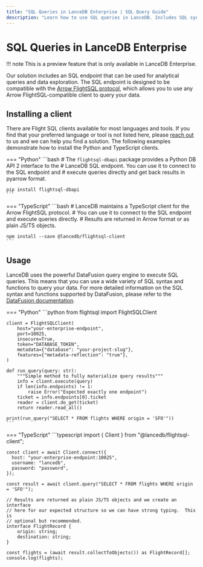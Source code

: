 ```yaml
---
title: "SQL Queries in LanceDB Enterprise | SQL Query Guide"
description: "Learn how to use SQL queries in LanceDB. Includes SQL syntax, query optimization, and best practices for SQL-based data access."
---
```

# SQL Queries in LanceDB Enterprise

!!! note
        This is a preview feature that is only available in LanceDB Enterprise.

Our solution includes an SQL endpoint that can be used for analytical queries and data exploration. The SQL endpoint is designed to be compatible with the
[Arrow FlightSQL protocol](https://arrow.apache.org/docs/format/FlightSql.html), which allows you to use any Arrow FlightSQL-compatible client to query your data.

## Installing a client

There are Flight SQL clients available for most languages and tools.  If you find that your
preferred language or tool is not listed here, please [reach out](mailto:contact@lancedb.com) to us and we can help you find a solution.  The following examples demonstrate how to install the Python and TypeScript
clients.

=== "Python"
    ```bash
    # The `flightsql-dbapi` package provides a Python DB API 2 interface to the
    # LanceDB SQL endpoint. You can use it to connect to the SQL endpoint and
    # execute queries directly and get back results in pyarrow format.

    pip install flightsql-dbapi
    ```

=== "TypeScript"
    ```bash
    # LanceDB maintains a TypeScript client for the Arrow FlightSQL protocol.
    # You can use it to connect to the SQL endpoint and execute queries directly.
    # Results are returned in Arrow format or as plain JS/TS objects.

    npm install --save @lancedb/flightsql-client
    ```

## Usage

LanceDB uses the powerful DataFusion query engine to execute SQL queries.  This means that
you can use a wide variety of SQL syntax and functions to query your data.  For more detailed
information on the SQL syntax and functions supported by DataFusion, please refer to the
[DataFusion documentation](https://datafusion.apache.org/user-guide/sql/index.html).

=== "Python"
    ```python
    from flightsql import FlightSQLClient

    client = FlightSQLClient(
        host="your-enterprise-endpoint",
        port=10025,
        insecure=True,
        token="DATABASE_TOKEN",
        metadata={"database": "your-project-slug"},
        features={"metadata-reflection": "true"},
    )

    def run_query(query: str):
        """Simple method to fully materialize query results"""
        info = client.execute(query)
        if len(info.endpoints) != 1:
            raise Error("Expected exactly one endpoint")
        ticket = info.endpoints[0].ticket
        reader = client.do_get(ticket)
        return reader.read_all()

    print(run_query("SELECT * FROM flights WHERE origin = 'SFO'"))
    ```

=== "TypeScript"
    ```typescript
    import { Client } from "@lancedb/flightsql-client";

    const client = await Client.connect({
      host: "your-enterprise-endpoint:10025",
      username: "lancedb",
      password: "password",
    });

    const result = await client.query("SELECT * FROM flights WHERE origin = 'SFO'");

    // Results are returned as plain JS/TS objects and we create an interface
    // here for our expected structure so we can have strong typing.  This is
    // optional but recommended.
    interface FlightRecord {
        origin: string;
        destination: string;
    }

    const flights = (await result.collectToObjects()) as FlightRecord[];
    console.log(flights);
    